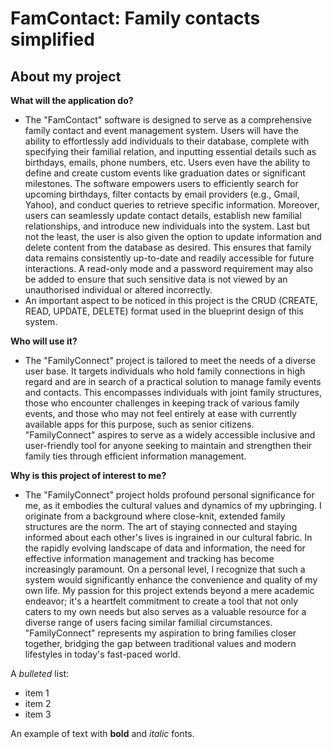 # FamContact: Family contacts simplified

## About my project

**What will the application do?**

- The "FamContact" software is designed to serve as a 
comprehensive family contact and event management system.
Users will have the ability to effortlessly add 
individuals to their database, complete with specifying 
their familial relation, and inputting essential 
details such as birthdays, emails, phone numbers, etc.
Users even have the ability to define and create custom
events like graduation dates or significant milestones. 
The software empowers users to efficiently search for 
upcoming birthdays, filter contacts by email providers 
(e.g., Gmail, Yahoo), and conduct queries to retrieve 
specific information. Moreover, users can seamlessly 
update contact details, establish new familial 
relationships, and introduce new individuals into the 
system. Last but not the least, the user is also given
the option to update information and delete content from 
the database as desired. This ensures that family data 
remains consistently up-to-date and readily accessible for 
future interactions. A read-only mode and a password
requirement may also be added to ensure that such 
sensitive data is not viewed by an unauthorised 
individual or altered incorrectly.
- An important aspect to be noticed in this project is the
  CRUD (CREATE, READ, UPDATE, DELETE) format used in the
  blueprint design of this system.

**Who will use it?**

- The "FamilyConnect" project is tailored to meet the 
needs of a diverse user base. It targets individuals 
who hold family connections in high regard and are in 
search of a practical solution to manage family events 
and contacts. This encompasses individuals with joint 
family structures, those who encounter challenges in 
keeping track of various family events, and those who 
may not feel entirely at ease with currently available 
apps for this purpose, such as senior citizens. 
"FamilyConnect" aspires to serve as a widely accessible
inclusive and user-friendly tool for anyone seeking to 
maintain and strengthen their family ties through efficient 
information management.

**Why is this project of interest to me?**

- The "FamilyConnect" project holds profound personal 
significance for me, as it embodies the cultural values
and dynamics of my upbringing. I originate from a 
background where close-knit, extended family structures 
are the norm. The art of staying connected and staying 
informed about each other's lives is ingrained in our 
cultural fabric. In the rapidly evolving landscape of 
data and information, the need for effective 
information management and tracking has become 
increasingly paramount. On a personal level, I 
recognize that such a system would significantly 
enhance the convenience and quality of my own life. 
My passion for this project extends beyond a mere 
academic endeavor; it's a heartfelt commitment to 
create a tool that not only caters to my own needs but 
also serves as a valuable resource for a diverse range 
of users facing similar familial circumstances. 
"FamilyConnect" represents my aspiration to bring 
families closer together, bridging the gap between 
traditional values and modern lifestyles in today's 
fast-paced world.


A *bulleted* list:
- item 1
- item 2
- item 3

An example of text with **bold** and *italic* fonts.  